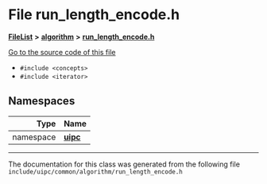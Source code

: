 

# File run\_length\_encode.h



[**FileList**](files.md) **>** [**algorithm**](dir_c185d05b92bc8b629594f315306e85d1.md) **>** [**run\_length\_encode.h**](run__length__encode_8h.md)

[Go to the source code of this file](run__length__encode_8h_source.md)



* `#include <concepts>`
* `#include <iterator>`













## Namespaces

| Type | Name |
| ---: | :--- |
| namespace | [**uipc**](namespaceuipc.md) <br> |





















































------------------------------
The documentation for this class was generated from the following file `include/uipc/common/algorithm/run_length_encode.h`

